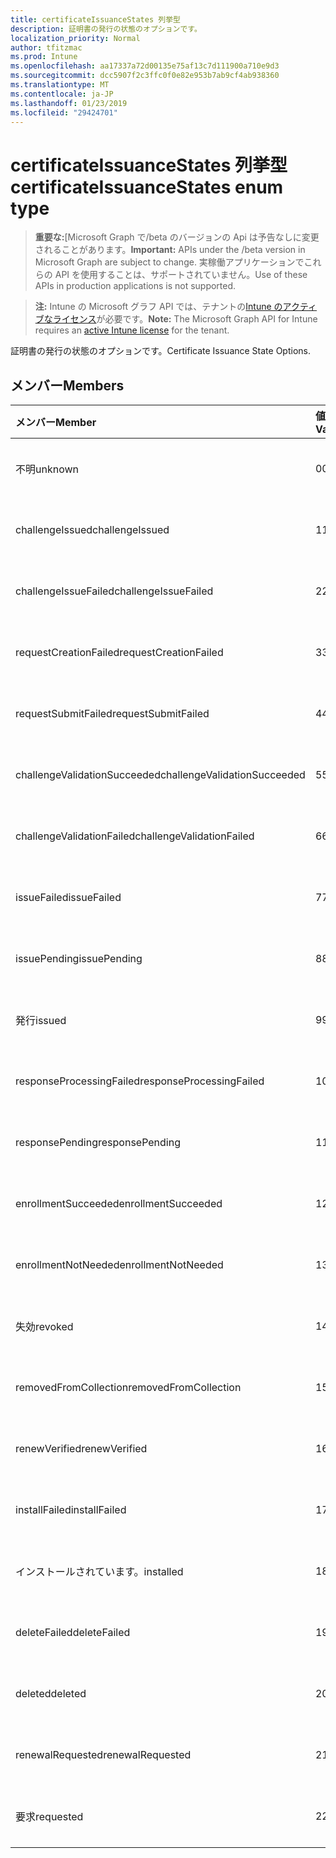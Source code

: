 ```yaml
---
title: certificateIssuanceStates 列挙型
description: 証明書の発行の状態のオプションです。
localization_priority: Normal
author: tfitzmac
ms.prod: Intune
ms.openlocfilehash: aa17337a72d00135e75af13c7d111900a710e9d3
ms.sourcegitcommit: dcc5907f2c3ffc0f0e82e953b7ab9cf4ab938360
ms.translationtype: MT
ms.contentlocale: ja-JP
ms.lasthandoff: 01/23/2019
ms.locfileid: "29424701"
---
```

# <a name="certificateissuancestates-enum-type"></a><span data-ttu-id="36f5f-103">certificateIssuanceStates 列挙型</span><span class="sxs-lookup"><span data-stu-id="36f5f-103">certificateIssuanceStates enum type</span></span>

> <span data-ttu-id="36f5f-104">**重要な:**[Microsoft Graph で/beta のバージョンの Api は予告なしに変更されることがあります。</span><span class="sxs-lookup"><span data-stu-id="36f5f-104">**Important:** APIs under the /beta version in Microsoft Graph are subject to change.</span></span> <span data-ttu-id="36f5f-105">実稼働アプリケーションでこれらの API を使用することは、サポートされていません。</span><span class="sxs-lookup"><span data-stu-id="36f5f-105">Use of these APIs in production applications is not supported.</span></span>

> <span data-ttu-id="36f5f-106">**注:** Intune の Microsoft グラフ API では、テナントの[Intune のアクティブなライセンス](https://go.microsoft.com/fwlink/?linkid=839381)が必要です。</span><span class="sxs-lookup"><span data-stu-id="36f5f-106">**Note:** The Microsoft Graph API for Intune requires an [active Intune license](https://go.microsoft.com/fwlink/?linkid=839381) for the tenant.</span></span>

<span data-ttu-id="36f5f-107">証明書の発行の状態のオプションです。</span><span class="sxs-lookup"><span data-stu-id="36f5f-107">Certificate Issuance State Options.</span></span>

## <a name="members"></a><span data-ttu-id="36f5f-108">メンバー</span><span class="sxs-lookup"><span data-stu-id="36f5f-108">Members</span></span>
|<span data-ttu-id="36f5f-109">メンバー</span><span class="sxs-lookup"><span data-stu-id="36f5f-109">Member</span></span>|<span data-ttu-id="36f5f-110">値</span><span class="sxs-lookup"><span data-stu-id="36f5f-110">Value</span></span>|<span data-ttu-id="36f5f-111">説明</span><span class="sxs-lookup"><span data-stu-id="36f5f-111">Description</span></span>|
|:---|:---|:---|
|<span data-ttu-id="36f5f-112">不明</span><span class="sxs-lookup"><span data-stu-id="36f5f-112">unknown</span></span>|<span data-ttu-id="36f5f-113">0</span><span class="sxs-lookup"><span data-stu-id="36f5f-113">0</span></span>|<span data-ttu-id="36f5f-114">まだ文書化されていません</span><span class="sxs-lookup"><span data-stu-id="36f5f-114">Not yet documented</span></span>|
|<span data-ttu-id="36f5f-115">challengeIssued</span><span class="sxs-lookup"><span data-stu-id="36f5f-115">challengeIssued</span></span>|<span data-ttu-id="36f5f-116">1</span><span class="sxs-lookup"><span data-stu-id="36f5f-116">1</span></span>|<span data-ttu-id="36f5f-117">まだ文書化されていません</span><span class="sxs-lookup"><span data-stu-id="36f5f-117">Not yet documented</span></span>|
|<span data-ttu-id="36f5f-118">challengeIssueFailed</span><span class="sxs-lookup"><span data-stu-id="36f5f-118">challengeIssueFailed</span></span>|<span data-ttu-id="36f5f-119">2</span><span class="sxs-lookup"><span data-stu-id="36f5f-119">2</span></span>|<span data-ttu-id="36f5f-120">まだ文書化されていません</span><span class="sxs-lookup"><span data-stu-id="36f5f-120">Not yet documented</span></span>|
|<span data-ttu-id="36f5f-121">requestCreationFailed</span><span class="sxs-lookup"><span data-stu-id="36f5f-121">requestCreationFailed</span></span>|<span data-ttu-id="36f5f-122">3</span><span class="sxs-lookup"><span data-stu-id="36f5f-122">3</span></span>|<span data-ttu-id="36f5f-123">まだ文書化されていません</span><span class="sxs-lookup"><span data-stu-id="36f5f-123">Not yet documented</span></span>|
|<span data-ttu-id="36f5f-124">requestSubmitFailed</span><span class="sxs-lookup"><span data-stu-id="36f5f-124">requestSubmitFailed</span></span>|<span data-ttu-id="36f5f-125">4</span><span class="sxs-lookup"><span data-stu-id="36f5f-125">4</span></span>|<span data-ttu-id="36f5f-126">まだ文書化されていません</span><span class="sxs-lookup"><span data-stu-id="36f5f-126">Not yet documented</span></span>|
|<span data-ttu-id="36f5f-127">challengeValidationSucceeded</span><span class="sxs-lookup"><span data-stu-id="36f5f-127">challengeValidationSucceeded</span></span>|<span data-ttu-id="36f5f-128">5</span><span class="sxs-lookup"><span data-stu-id="36f5f-128">5</span></span>|<span data-ttu-id="36f5f-129">まだ文書化されていません</span><span class="sxs-lookup"><span data-stu-id="36f5f-129">Not yet documented</span></span>|
|<span data-ttu-id="36f5f-130">challengeValidationFailed</span><span class="sxs-lookup"><span data-stu-id="36f5f-130">challengeValidationFailed</span></span>|<span data-ttu-id="36f5f-131">6</span><span class="sxs-lookup"><span data-stu-id="36f5f-131">6</span></span>|<span data-ttu-id="36f5f-132">まだ文書化されていません</span><span class="sxs-lookup"><span data-stu-id="36f5f-132">Not yet documented</span></span>|
|<span data-ttu-id="36f5f-133">issueFailed</span><span class="sxs-lookup"><span data-stu-id="36f5f-133">issueFailed</span></span>|<span data-ttu-id="36f5f-134">7</span><span class="sxs-lookup"><span data-stu-id="36f5f-134">7</span></span>|<span data-ttu-id="36f5f-135">まだ文書化されていません</span><span class="sxs-lookup"><span data-stu-id="36f5f-135">Not yet documented</span></span>|
|<span data-ttu-id="36f5f-136">issuePending</span><span class="sxs-lookup"><span data-stu-id="36f5f-136">issuePending</span></span>|<span data-ttu-id="36f5f-137">8</span><span class="sxs-lookup"><span data-stu-id="36f5f-137">8</span></span>|<span data-ttu-id="36f5f-138">まだ文書化されていません</span><span class="sxs-lookup"><span data-stu-id="36f5f-138">Not yet documented</span></span>|
|<span data-ttu-id="36f5f-139">発行</span><span class="sxs-lookup"><span data-stu-id="36f5f-139">issued</span></span>|<span data-ttu-id="36f5f-140">9</span><span class="sxs-lookup"><span data-stu-id="36f5f-140">9</span></span>|<span data-ttu-id="36f5f-141">まだ文書化されていません</span><span class="sxs-lookup"><span data-stu-id="36f5f-141">Not yet documented</span></span>|
|<span data-ttu-id="36f5f-142">responseProcessingFailed</span><span class="sxs-lookup"><span data-stu-id="36f5f-142">responseProcessingFailed</span></span>|<span data-ttu-id="36f5f-143">10</span><span class="sxs-lookup"><span data-stu-id="36f5f-143">10</span></span>|<span data-ttu-id="36f5f-144">まだ文書化されていません</span><span class="sxs-lookup"><span data-stu-id="36f5f-144">Not yet documented</span></span>|
|<span data-ttu-id="36f5f-145">responsePending</span><span class="sxs-lookup"><span data-stu-id="36f5f-145">responsePending</span></span>|<span data-ttu-id="36f5f-146">11</span><span class="sxs-lookup"><span data-stu-id="36f5f-146">11</span></span>|<span data-ttu-id="36f5f-147">まだ文書化されていません</span><span class="sxs-lookup"><span data-stu-id="36f5f-147">Not yet documented</span></span>|
|<span data-ttu-id="36f5f-148">enrollmentSucceeded</span><span class="sxs-lookup"><span data-stu-id="36f5f-148">enrollmentSucceeded</span></span>|<span data-ttu-id="36f5f-149">12</span><span class="sxs-lookup"><span data-stu-id="36f5f-149">12</span></span>|<span data-ttu-id="36f5f-150">まだ文書化されていません</span><span class="sxs-lookup"><span data-stu-id="36f5f-150">Not yet documented</span></span>|
|<span data-ttu-id="36f5f-151">enrollmentNotNeeded</span><span class="sxs-lookup"><span data-stu-id="36f5f-151">enrollmentNotNeeded</span></span>|<span data-ttu-id="36f5f-152">13</span><span class="sxs-lookup"><span data-stu-id="36f5f-152">13</span></span>|<span data-ttu-id="36f5f-153">まだ文書化されていません</span><span class="sxs-lookup"><span data-stu-id="36f5f-153">Not yet documented</span></span>|
|<span data-ttu-id="36f5f-154">失効</span><span class="sxs-lookup"><span data-stu-id="36f5f-154">revoked</span></span>|<span data-ttu-id="36f5f-155">14</span><span class="sxs-lookup"><span data-stu-id="36f5f-155">14</span></span>|<span data-ttu-id="36f5f-156">まだ文書化されていません</span><span class="sxs-lookup"><span data-stu-id="36f5f-156">Not yet documented</span></span>|
|<span data-ttu-id="36f5f-157">removedFromCollection</span><span class="sxs-lookup"><span data-stu-id="36f5f-157">removedFromCollection</span></span>|<span data-ttu-id="36f5f-158">15</span><span class="sxs-lookup"><span data-stu-id="36f5f-158">15</span></span>|<span data-ttu-id="36f5f-159">まだ文書化されていません</span><span class="sxs-lookup"><span data-stu-id="36f5f-159">Not yet documented</span></span>|
|<span data-ttu-id="36f5f-160">renewVerified</span><span class="sxs-lookup"><span data-stu-id="36f5f-160">renewVerified</span></span>|<span data-ttu-id="36f5f-161">16</span><span class="sxs-lookup"><span data-stu-id="36f5f-161">16</span></span>|<span data-ttu-id="36f5f-162">まだ文書化されていません</span><span class="sxs-lookup"><span data-stu-id="36f5f-162">Not yet documented</span></span>|
|<span data-ttu-id="36f5f-163">installFailed</span><span class="sxs-lookup"><span data-stu-id="36f5f-163">installFailed</span></span>|<span data-ttu-id="36f5f-164">17</span><span class="sxs-lookup"><span data-stu-id="36f5f-164">17</span></span>|<span data-ttu-id="36f5f-165">まだ文書化されていません</span><span class="sxs-lookup"><span data-stu-id="36f5f-165">Not yet documented</span></span>|
|<span data-ttu-id="36f5f-166">インストールされています。</span><span class="sxs-lookup"><span data-stu-id="36f5f-166">installed</span></span>|<span data-ttu-id="36f5f-167">18</span><span class="sxs-lookup"><span data-stu-id="36f5f-167">18</span></span>|<span data-ttu-id="36f5f-168">まだ文書化されていません</span><span class="sxs-lookup"><span data-stu-id="36f5f-168">Not yet documented</span></span>|
|<span data-ttu-id="36f5f-169">deleteFailed</span><span class="sxs-lookup"><span data-stu-id="36f5f-169">deleteFailed</span></span>|<span data-ttu-id="36f5f-170">19</span><span class="sxs-lookup"><span data-stu-id="36f5f-170">19</span></span>|<span data-ttu-id="36f5f-171">まだ文書化されていません</span><span class="sxs-lookup"><span data-stu-id="36f5f-171">Not yet documented</span></span>|
|<span data-ttu-id="36f5f-172">deleted</span><span class="sxs-lookup"><span data-stu-id="36f5f-172">deleted</span></span>|<span data-ttu-id="36f5f-173">20</span><span class="sxs-lookup"><span data-stu-id="36f5f-173">20</span></span>|<span data-ttu-id="36f5f-174">まだ文書化されていません</span><span class="sxs-lookup"><span data-stu-id="36f5f-174">Not yet documented</span></span>|
|<span data-ttu-id="36f5f-175">renewalRequested</span><span class="sxs-lookup"><span data-stu-id="36f5f-175">renewalRequested</span></span>|<span data-ttu-id="36f5f-176">21</span><span class="sxs-lookup"><span data-stu-id="36f5f-176">21</span></span>|<span data-ttu-id="36f5f-177">まだ文書化されていません</span><span class="sxs-lookup"><span data-stu-id="36f5f-177">Not yet documented</span></span>|
|<span data-ttu-id="36f5f-178">要求</span><span class="sxs-lookup"><span data-stu-id="36f5f-178">requested</span></span>|<span data-ttu-id="36f5f-179">22</span><span class="sxs-lookup"><span data-stu-id="36f5f-179">22</span></span>|<span data-ttu-id="36f5f-180">まだ文書化されていません</span><span class="sxs-lookup"><span data-stu-id="36f5f-180">Not yet documented</span></span>|




